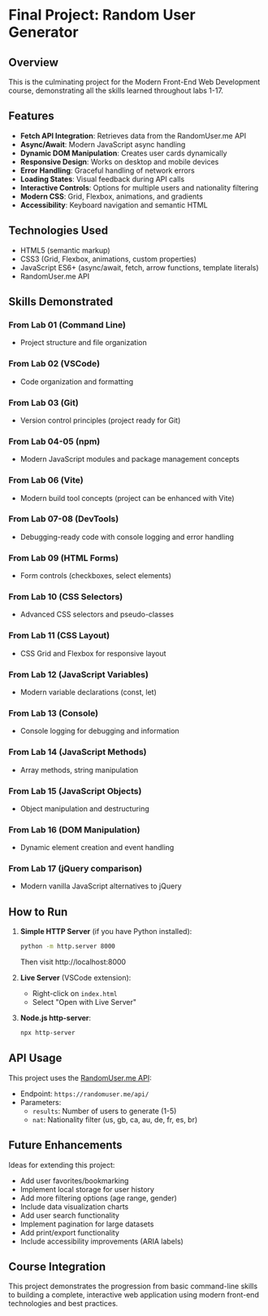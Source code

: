 # Final Project: Random User Generator

## Overview

This is the culminating project for the Modern Front-End Web Development course, demonstrating all the skills learned throughout labs 1-17.

## Features

- **Fetch API Integration**: Retrieves data from the RandomUser.me API
- **Async/Await**: Modern JavaScript async handling
- **Dynamic DOM Manipulation**: Creates user cards dynamically
- **Responsive Design**: Works on desktop and mobile devices
- **Error Handling**: Graceful handling of network errors
- **Loading States**: Visual feedback during API calls
- **Interactive Controls**: Options for multiple users and nationality filtering
- **Modern CSS**: Grid, Flexbox, animations, and gradients
- **Accessibility**: Keyboard navigation and semantic HTML

## Technologies Used

- HTML5 (semantic markup)
- CSS3 (Grid, Flexbox, animations, custom properties)
- JavaScript ES6+ (async/await, fetch, arrow functions, template literals)
- RandomUser.me API

## Skills Demonstrated

### From Lab 01 (Command Line)

- Project structure and file organization

### From Lab 02 (VSCode)

- Code organization and formatting

### From Lab 03 (Git)

- Version control principles (project ready for Git)

### From Lab 04-05 (npm)

- Modern JavaScript modules and package management concepts

### From Lab 06 (Vite)

- Modern build tool concepts (project can be enhanced with Vite)

### From Lab 07-08 (DevTools)

- Debugging-ready code with console logging and error handling

### From Lab 09 (HTML Forms)

- Form controls (checkboxes, select elements)

### From Lab 10 (CSS Selectors)

- Advanced CSS selectors and pseudo-classes

### From Lab 11 (CSS Layout)

- CSS Grid and Flexbox for responsive layout

### From Lab 12 (JavaScript Variables)

- Modern variable declarations (const, let)

### From Lab 13 (Console)

- Console logging for debugging and information

### From Lab 14 (JavaScript Methods)

- Array methods, string manipulation

### From Lab 15 (JavaScript Objects)

- Object manipulation and destructuring

### From Lab 16 (DOM Manipulation)

- Dynamic element creation and event handling

### From Lab 17 (jQuery comparison)

- Modern vanilla JavaScript alternatives to jQuery

## How to Run

1. **Simple HTTP Server** (if you have Python installed):

   ```bash
   python -m http.server 8000
   ```

   Then visit http://localhost:8000

2. **Live Server** (VSCode extension):

   - Right-click on `index.html`
   - Select "Open with Live Server"

3. **Node.js http-server**:
   ```bash
   npx http-server
   ```

## API Usage

This project uses the [RandomUser.me API](https://randomuser.me/):

- Endpoint: `https://randomuser.me/api/`
- Parameters:
  - `results`: Number of users to generate (1-5)
  - `nat`: Nationality filter (us, gb, ca, au, de, fr, es, br)

## Future Enhancements

Ideas for extending this project:

- Add user favorites/bookmarking
- Implement local storage for user history
- Add more filtering options (age range, gender)
- Include data visualization charts
- Add user search functionality
- Implement pagination for large datasets
- Add print/export functionality
- Include accessibility improvements (ARIA labels)

## Course Integration

This project demonstrates the progression from basic command-line skills to building a complete, interactive web application using modern front-end technologies and best practices.

